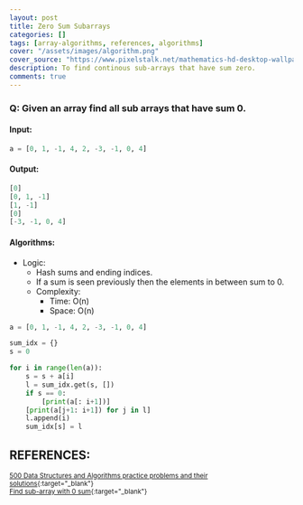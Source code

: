 ```yaml
---
layout: post
title: Zero Sum Subarrays
categories: []
tags: [array-algorithms, references, algorithms]
cover: "/assets/images/algorithm.png"
cover_source: "https://www.pixelstalk.net/mathematics-hd-desktop-wallpapers/"
description: To find continous sub-arrays that have sum zero.
comments: true
---
```


### Q: Given an array find all sub arrays that have sum 0.

#### Input:

```python
a = [0, 1, -1, 4, 2, -3, -1, 0, 4]
```

#### Output:

```python
[0]
[0, 1, -1]
[1, -1]
[0]
[-3, -1, 0, 4]
```

#### Algorithms:

* Logic:
  * Hash sums and ending indices.
  * If a sum is seen previously then the elements in between sum to 0.
  * Complexity:
    * Time:     O(n)
    * Space:    O(n)

```python
a = [0, 1, -1, 4, 2, -3, -1, 0, 4]

sum_idx = {}
s = 0

for i in range(len(a)):
    s = s + a[i]
    l = sum_idx.get(s, [])
    if s == 0:
        [print(a[: i+1])]
    [print(a[j+1: i+1]) for j in l]   
    l.append(i)
    sum_idx[s] = l
```

## REFERENCES:

<small>[500 Data Structures and Algorithms practice problems and their solutions](https://techiedelight.quora.com/500-Data-Structures-and-Algorithms-practice-problems-and-their-solutions){:target="_blank"}</small><br>
<small>[Find sub-array with 0 sum](http://www.techiedelight.com/find-sub-array-with-0-sum/){:target="_blank"}</small>
